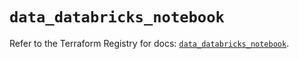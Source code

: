 # `data_databricks_notebook`

Refer to the Terraform Registry for docs: [`data_databricks_notebook`](https://registry.terraform.io/providers/databricks/databricks/1.66.0/docs/data-sources/notebook).
